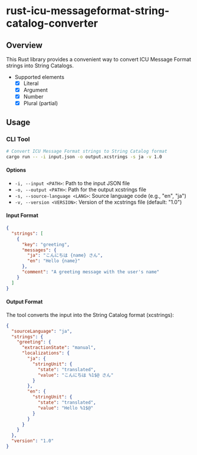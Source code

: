 # rust-icu-messageformat-string-catalog-converter

## Overview
This Rust library provides a convenient way to convert ICU Message Format strings into String Catalogs.

- Supported elements
  - [x] Literal
  - [x] Argument
  - [x] Number
  - [x] Plural (partial)

## Usage

### CLI Tool

```bash
# Convert ICU Message Format strings to String Catalog format
cargo run -- -i input.json -o output.xcstrings -s ja -v 1.0
```

#### Options

- `-i, --input <PATH>`: Path to the input JSON file
- `-o, --output <PATH>`: Path for the output xcstrings file
- `-s, --source-language <LANG>`: Source language code (e.g., "en", "ja")
- `-v, --version <VERSION>`: Version of the xcstrings file (default: "1.0")

#### Input Format

```json
{
  "strings": [
    {
      "key": "greeting",
      "messages": {
        "ja": "こんにちは {name} さん",
        "en": "Hello {name}"
      },
      "comment": "A greeting message with the user's name"
    }
  ]
}
```

#### Output Format

The tool converts the input into the String Catalog format (xcstrings):

```json
{
  "sourceLanguage": "ja",
  "strings": {
    "greeting": {
      "extractionState": "manual",
      "localizations": {
        "ja": {
          "stringUnit": {
            "state": "translated",
            "value": "こんにちは %1$@ さん"
          }
        },
        "en": {
          "stringUnit": {
            "state": "translated",
            "value": "Hello %1$@"
          }
        }
      }
    }
  },
  "version": "1.0"
}
```

